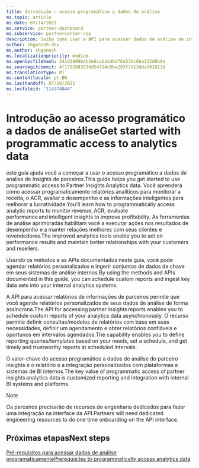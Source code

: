```yaml
---
title: Introdução – acesso programático a dados de análise
ms.topic: article
ms.date: 07/14/2021
ms.service: partner-dashboard
ms.subservice: partnercenter-csp
description: Saiba como usar a API para acessar dados de análise de informações de parceiros.
author: shganesh-dev
ms.author: shganesh
ms.localizationpriority: medium
ms.openlocfilehash: 54cd1809b4b2e6ca2a1dbdf6a53bc6ba132d0b9a
ms.sourcegitcommit: 4f1702683336d54f24c0ba283f7d13dda581923d
ms.translationtype: MT
ms.contentlocale: pt-BR
ms.lasthandoff: 07/16/2021
ms.locfileid: "114374844"
---
```

# <a name="get-started-with-programmatic-access-to-analytics-data"></a><span data-ttu-id="dc663-103">Introdução ao acesso programático a dados de análise</span><span class="sxs-lookup"><span data-stu-id="dc663-103">Get started with programmatic access to analytics data</span></span>

<span data-ttu-id="dc663-104">este guia ajuda você a começar a usar o acesso programático a dados de análise de Insights de parceiros.</span><span class="sxs-lookup"><span data-stu-id="dc663-104">This guide helps you get started to use programmatic access to Partner Insights Analytics data.</span></span> <span data-ttu-id="dc663-105">Você aprenderá como acessar programaticamente relatórios analíticos para monitorar a receita, o ACR, avaliar o desempenho e as informações inteligentes para melhorar a lucratividade.</span><span class="sxs-lookup"><span data-stu-id="dc663-105">You'll learn how to programmatically access analytic reports to monitor revenue, ACR, evaluate performance and intelligent insights to improve profitability.</span></span> <span data-ttu-id="dc663-106">As ferramentas de análise aprimoradas habilitam você a executar ações nos resultados de desempenho e a manter relações melhores com seus clientes e revendedores.</span><span class="sxs-lookup"><span data-stu-id="dc663-106">The improved analytics tools enable you to act on performance results and maintain better relationships with your customers and resellers.</span></span>  

<span data-ttu-id="dc663-107">Usando os métodos e as APIs documentados neste guia, você pode agendar relatórios personalizados e ingerir conjuntos de dados de chave em seus sistemas de análise internos.</span><span class="sxs-lookup"><span data-stu-id="dc663-107">By using the methods and APIs documented in this guide, you can schedule custom reports and ingest key data sets into your internal analytics systems.</span></span>

<span data-ttu-id="dc663-108">A API para acessar relatórios de informações de parceiros permite que você agende relatórios personalizados de seus dados de análise de forma assíncrona.</span><span class="sxs-lookup"><span data-stu-id="dc663-108">The API for accessing partner insights reports enables you to schedule custom reports of your analytics data asynchronously.</span></span> <span data-ttu-id="dc663-109">O recurso permite definir consultas/modelos de relatórios com base em suas necessidades, definir um agendamento e obter relatórios confiáveis e oportunos em intervalos agendados.</span><span class="sxs-lookup"><span data-stu-id="dc663-109">The capability enables you to define reporting queries/templates based on your needs, set a schedule, and get timely and trustworthy reports at scheduled intervals.</span></span>

<span data-ttu-id="dc663-110">O valor-chave do acesso programático a dados de análise do parceiro insights é o relatório e a integração personalizados com plataformas e sistemas de BI internos.</span><span class="sxs-lookup"><span data-stu-id="dc663-110">The key value of programmatic access of partner insights analytics data is customized reporting and integration with internal BI systems and platforms.</span></span>

> [!NOTE]
> <span data-ttu-id="dc663-111">Os parceiros precisarão de recursos de engenharia dedicados para fazer uma integração na interface da API.</span><span class="sxs-lookup"><span data-stu-id="dc663-111">Partners will need dedicated engineering resources to do one time onboarding on the API interface.</span></span>

## <a name="next-steps"></a><span data-ttu-id="dc663-112">Próximas etapas</span><span class="sxs-lookup"><span data-stu-id="dc663-112">Next steps</span></span>

[<span data-ttu-id="dc663-113">Pré-requisitos para acessar dados de análise programaticamente</span><span class="sxs-lookup"><span data-stu-id="dc663-113">Prerequisites to programmatically access analytics data</span></span>](insights-programmatic-prerequisites.md)